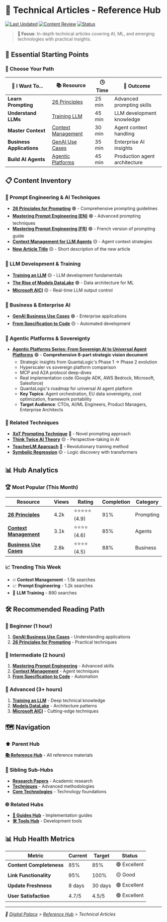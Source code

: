 # 📄 Technical Articles - Reference Hub

[![Last Updated](https://img.shields.io/badge/Updated-June%202025-brightgreen?style=flat-square)](./CHANGELOG.md)
[![Content Review](https://img.shields.io/badge/Reviewed-Q2%202025-blue?style=flat-square)](./REVIEW.md)
[![Status](https://img.shields.io/badge/Status-Active-success?style=flat-square)](./STATUS.md)

> **🎯 Focus**: In-depth technical articles covering AI, ML, and emerging technologies with practical insights.

## 🚀 Essential Starting Points

### 🎯 Choose Your Path

| 🎯 I Want To... | 📚 Resource | 🕒 Time | 🎯 Outcome |
|-----------------|-------------|---------|------------|
| **Learn Prompting** | [26 Principles](./2024-07-08-26_principles_for_prompting.md) | 25 min | Advanced prompting skills |
| **Understand LLMs** | [Training LLM](./2024-03-12_training_an_llm.md) | 45 min | LLM development knowledge |
| **Master Context** | [Context Management](./2025-06-29-context-management-llm-agents.md) | 30 min | Agent context handling |
| **Business Applications** | [GenAI Use Cases](./2024-03-12_genai_business_use_cases.md) | 35 min | Enterprise AI insights |
| **Build AI Agents** | [Agentic Platforms](./2025-10-26-quantalogic-platform/README.md) | 45 min | Production agent architecture |

## 📋 Content Inventory

### 🎯 Prompt Engineering & AI Techniques

- **[26 Principles for Prompting](./2024-07-08-26_principles_for_prompting.md)** 🟢 - Comprehensive prompting guidelines
- **[Mastering Prompt Engineering (EN)](./2024-05-29_mastering-prompt-engineering_us.md)** 🟢 - Advanced prompting techniques
- **[Mastering Prompt Engineering (FR)](./2024-05-29_mastering_prompt_engineering_fr.md)** 🟢 - French version of prompting guide
- **[Context Management for LLM Agents](./2025-06-29-context-management-llm-agents.md)** 🟡 - Agent context strategies
- **[New Article Title](./path-to-article.md)** 🟡 - Short description of the new article

### 🤖 LLM Development & Training

- **[Training an LLM](./2024-03-12_training_an_llm.md)** 🟡 - LLM development fundamentals
- **[The Rise of Models DataLake](./2024-03-06%20the_raise_of_models_datalake.md)** 🟢 - Data architecture for ML
- **[Microsoft AICI](./2024-03-12%20microsoft_aici.md)** 🟡 - Real-time LLM output control

### 💼 Business & Enterprise AI

- **[GenAI Business Use Cases](./2024-03-12_genai_business_use_cases.md)** 🟢 - Enterprise applications
- **[From Specification to Code](./2024-11-21-from-specification-to-code-using-an-llm.md)** 🟡 - Automated development

### 🤖 Agentic Platforms & Sovereignty

- **[Agentic Platforms Series: From Sovereign AI to Universal Agent Platforms](./2025-10-26-quantalogic-platform/README.md)** 🟢 - **Comprehensive 8-part strategic vision document**
  - Strategic insights from QuantaLogic's Phase 1 → Phase 2 evolution
  - Hyperscaler vs sovereign platform comparison
  - MCP and A2A protocol deep-dives
  - Real implementation code (Google ADK, AWS Bedrock, Microsoft, Salesforce)
  - QuantaLogic's roadmap for universal AI agent platform
  - **Key Topics**: Agent orchestration, EU data sovereignty, cost optimization, framework portability
  - **Target Audience**: CTOs, AI/ML Engineers, Product Managers, Enterprise Architects

### 🔗 Related Techniques

- **[XoT Prompting Technique](xot/xot.md)** 🔴 - Novel prompting approach
- **[Think Twice AI Theory](../techniques/think_twice/README.md)** 🟡 - Perspective-taking in AI
- **[TeacherLM Approach](teacher_llm/teacher_llm.md)** 🔴 - Revolutionary training method
- **[Symbolic Regression](../techniques/symbolic_regression/README.md)** 🟡 - Logic discovery with transformers

## 📊 Hub Analytics

### 🏆 Most Popular (This Month)

| Resource | Views | Rating | Completion | Category |
|----------|-------|--------|------------|----------|
| **[26 Principles](./2024-07-08-26_principles_for_prompting.md)** | 4.2k | ⭐⭐⭐⭐⭐ (4.9) | 91% | Prompting |
| **[Context Management](./2025-06-29-context-management-llm-agents.md)** | 3.1k | ⭐⭐⭐⭐ (4.6) | 85% | Agents |
| **[Business Use Cases](./2024-03-12_genai_business_use_cases.md)** | 2.8k | ⭐⭐⭐⭐ (4.5) | 88% | Business |

### 📈 Trending This Week

- 🔥 **Context Management** - 1.5k searches
- 📈 **Prompt Engineering** - 1.2k searches
- 🚀 **LLM Training** - 890 searches

## 🛠️ Recommended Reading Path

### 🎯 Beginner (1 hour)

1. **[GenAI Business Use Cases](./2024-03-12_genai_business_use_cases.md)** - Understanding applications
2. **[26 Principles for Prompting](./2024-07-08-26_principles_for_prompting.md)** - Practical techniques

### 🚀 Intermediate (2 hours)

1. **[Mastering Prompt Engineering](./2024-05-29_mastering-prompt-engineering_us.md)** - Advanced skills
2. **[Context Management](./2025-06-29-context-management-llm-agents.md)** - Agent techniques
3. **[From Specification to Code](./2024-11-21-from-specification-to-code-using-an-llm.md)** - Automation

### 🎨 Advanced (3+ hours)

1. **[Training an LLM](./2024-03-12_training_an_llm.md)** - Deep technical knowledge
2. **[Models DataLake](./2024-03-06%20the_raise_of_models_datalake.md)** - Architecture patterns
3. **[Microsoft AICI](./2024-03-12%20microsoft_aici.md)** - Cutting-edge techniques

## 🗺️ Navigation

### ⬆️ Parent Hub

**[📚 Reference Hub](../README.md)** - All reference materials

### 🔗 Sibling Sub-Hubs

- **[Research Papers](../research-papers/README.md)** - Academic research
- **[Techniques](../techniques/README.md)** - Advanced methodologies
- **[Core Technologies](../core-technologies.md)** - Technology foundations

### 🌐 Related Hubs

- **[🎯 Guides Hub](../../guides/README.md)** - Implementation guides
- **[🛠️ Tools Hub](../../tools/README.md)** - Development tools

## 📊 Hub Health Metrics

| Metric | Current | Target | Status |
|--------|---------|--------|--------|
| **Content Completeness** | 85% | 85% | 🟢 Excellent |
| **Link Functionality** | 95% | 100% | 🟡 Good |
| **Update Freshness** | 8 days | 30 days | 🟢 Excellent |
| **User Satisfaction** | 4.7/5 | 4.5/5 | 🟢 Excellent |

---
*🏰 [Digital Palace](../../README.md) > [Reference Hub](../README.md) > Technical Articles*



